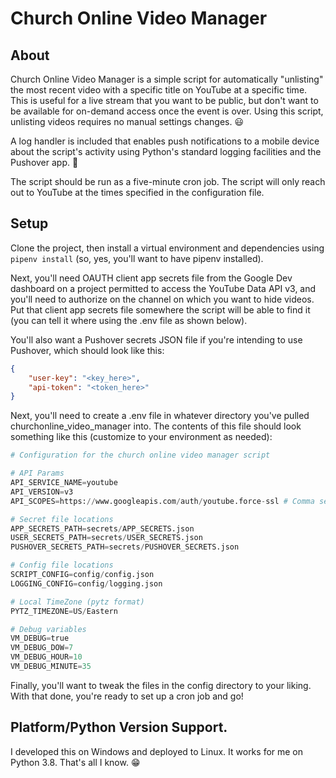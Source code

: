 # Church Online Video Manager

## About

Church Online Video Manager is a simple script for automatically "unlisting" the most recent video with a specific title on YouTube at a specific time. This is useful for a live stream that you want to be public, but don't want to be available for on-demand access once the event is over. Using this script, unlisting videos requires no manual settings changes. 😃

A log handler is included that enables push notifications to a mobile device about the script's activity using Python's standard logging facilities and the Pushover app. 💪

The script should be run as a five-minute cron job. The script will only reach out to YouTube at the times specified in the configuration file.

## Setup

Clone the project, then install a virtual environment and dependencies using `pipenv install` (so, yes, you'll want to have pipenv installed).

Next, you'll need OAUTH client app secrets file from the Google Dev dashboard on a project permitted to access the YouTube Data API v3, and you'll need to authorize on the channel on which you want to hide videos. Put that client app secrets file somewhere the script will be able to find it (you can tell it where using the .env file as shown below).

You'll also want a Pushover secrets JSON file if you're intending to use Pushover, which should look like this:

```json
{
    "user-key": "<key_here>",
    "api-token": "<token_here>"
}
```

Next, you'll need to create a .env file in whatever directory you've pulled churchonline_video_manager into. The contents of this file should look something like this (customize to your environment as needed):

```python
# Configuration for the church online video manager script

# API Params
API_SERVICE_NAME=youtube
API_VERSION=v3
API_SCOPES=https://www.googleapis.com/auth/youtube.force-ssl # Comma separated

# Secret file locations
APP_SECRETS_PATH=secrets/APP_SECRETS.json
USER_SECRETS_PATH=secrets/USER_SECRETS.json
PUSHOVER_SECRETS_PATH=secrets/PUSHOVER_SECRETS.json

# Config file locations
SCRIPT_CONFIG=config/config.json
LOGGING_CONFIG=config/logging.json

# Local TimeZone (pytz format)
PYTZ_TIMEZONE=US/Eastern

# Debug variables
VM_DEBUG=true
VM_DEBUG_DOW=7
VM_DEBUG_HOUR=10
VM_DEBUG_MINUTE=35
```

Finally, you'll want to tweak the files in the config directory to your liking. With that done, you're ready to set up a cron job and go!

## Platform/Python Version Support.

I developed this on Windows and deployed to Linux. It works for me on Python 3.8. That's all I know. 😁